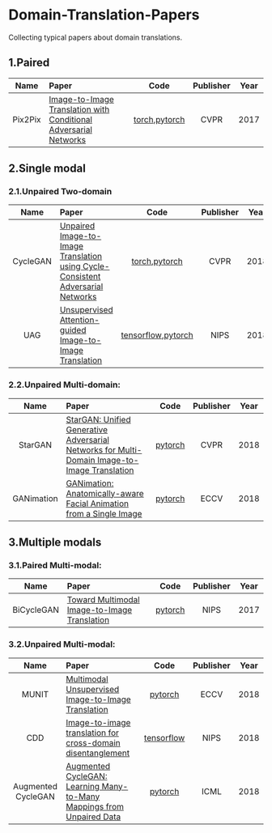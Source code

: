 # Domain-Translation-Papers
Collecting typical papers about domain translations.

## 1.Paired

|Name|Paper|Code|Publisher|Year|
|:----:|:-----|:----:|:----:|:----:|
|Pix2Pix|[Image-to-Image Translation with Conditional Adversarial Networks](https://arxiv.org/pdf/1611.07004.pdf)|[torch](https://github.com/phillipi/pix2pix),[pytorch](https://github.com/junyanz/pytorch-CycleGAN-and-pix2pix)|CVPR|2017|

## 2.Single modal

### 2.1.Unpaired Two-domain

|Name|Paper|Code|Publisher|Year|
|:----:|:-----|:----:|:----:|:----:|
|CycleGAN|[Unpaired Image-to-Image Translation using Cycle-Consistent Adversarial Networks](https://arxiv.org/pdf/1703.10593.pdf)|[torch](https://github.com/junyanz/CycleGAN),[pytorch](https://github.com/junyanz/pytorch-CycleGAN-and-pix2pix)|CVPR|2018|
|UAG|[Unsupervised Attention-guided Image-to-Image Translation](https://arxiv.org/pdf/1806.02311.pdf)|[tensorflow](https://github.com/AlamiMejjati/Unsupervised-Attention-guided-Image-to-Image-Translation),[pytorch](https://github.com/yhlleo/uaggan)|NIPS|2018|

### 2.2.Unpaired Multi-domain:

|Name|Paper|Code|Publisher|Year|
|:----:|:-----|:----:|:----:|:----:|
|StarGAN|[StarGAN: Unified Generative Adversarial Networks for Multi-Domain Image-to-Image Translation](https://arxiv.org/pdf/1711.09020.pdf)|[pytorch](https://github.com/yunjey/stargan)|CVPR|2018|
|GANimation|[GANimation: Anatomically-aware Facial Animation from a Single Image](https://arxiv.org/pdf/1807.09251.pdf)|[pytorch](https://github.com/albertpumarola/GANimation)|ECCV|2018|

## 3.Multiple modals
   
### 3.1.Paired Multi-modal:
|Name|Paper|Code|Publisher|Year|
|:----:|:-----|:----:|:----:|:----:|
|BiCycleGAN|[Toward Multimodal Image-to-Image Translation](https://arxiv.org/pdf/1711.11586.pdf)|[pytorch](https://github.com/junyanz/BicycleGAN)|NIPS|2017|

### 3.2.Unpaired Multi-modal:
|Name|Paper|Code|Publisher|Year|
|:----:|:-----|:----:|:----:|:----:|
|MUNIT|[Multimodal Unsupervised Image-to-Image Translation](https://arxiv.org/pdf/1804.04732.pdf)|[pytorch](https://github.com/NVlabs/MUNIT)|ECCV|2018|
|CDD|[Image-to-image translation for cross-domain disentanglement](https://arxiv.org/pdf/1805.09730.pdf)|[tensorflow](https://github.com/agonzgarc/cross-domain-disen)|NIPS|2018|
|Augmented CycleGAN|[Augmented CycleGAN: Learning Many-to-Many Mappings from Unpaired Data](https://arxiv.org/pdf/1802.10151.pdf)|[pytorch](https://github.com/aalmah/augmented_cyclegan)|ICML|2018|
